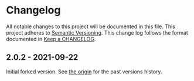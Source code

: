 # Changelog

All notable changes to this project will be documented in this file.
This project adheres to [Semantic Versioning].
This change log follows the format documented in [Keep a CHANGELOG].

[semantic versioning]: http://semver.org/
[keep a changelog]: http://keepachangelog.com/

## 2.0.2 - 2021-09-22

Initial forked version. See [the origin](https://github.com/Tessmore/sbd) for the past versions history.
